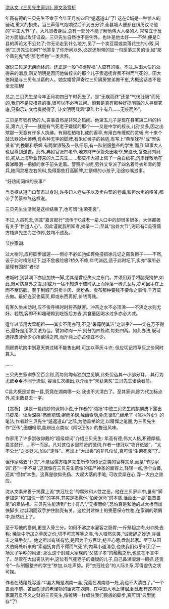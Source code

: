 [沈从文《三贝先生家训》原文及赏析](https://www.vrrw.net/wx/15047.html)

年高有德的三贝先生不幸于今年正月初四日“遽返道山”了! 这在C城是一种惊人的骚动,重大的损失。当三声落气炮响过后不到五分钟,全县城人便都在纷纷议论他的“平生大节”了。大凡贤者身后,总有一部分不能了解他伟大人格的人,常常立于反对方面加以攻讦诋毁。三贝先生自然也不是例外。也许是他太好——不然,便是C县的舆论太不公允了;你无论走到什么地方,见了一个卖豆腐或卖落花生的小贩,问他“三贝先生如何?”他答复了你所问以外,必定还附带的加一句奚落三贝的话,如“那个啬刻鬼”或“那老怪物”一类言辞。

据说三贝是无疾而终的。还正是一般“积德厚福”人应有的事。不过,从田大伯妈处得来的消息,则又明明是因问他做校长的那个儿子索退抚育费不得而气死的。田大伯妈是与三贝有瓜葛的人。她女婿曾拜寄过三贝隔房堂弟做干崽,大概这话总不是全无把柄!

总之,三贝先生是今年正月初四日午时死去了。是“无疾而终”还是“气伤肚肠”而死的,我们不是应措意的事,很可以不必再过问。倘若是真有那种好揽闲事的人寻根究底,只指示讣文给看就得了; 讣文明明载着“享年七十有八……无疾而终”。

三贝是有钱有势的人,丧事自然是非常之热闹。他第五儿子是现在县署第二科的科员,第六儿子——就是有气死老子嫌疑的那个——又是中学的校长,儿孙又多,因之出殡那一天竟有许多人执绋。有用松柏枝扎成的香亭,有用白布缠就的灵轿,有十来个敲法器的大师傅,有各种无字的脚牌,有朱红绫子的铭旌,有写上“典型犹存”或“里失贤者”的挽联和祭幛,有两堂锣鼓及一队细乐,有一队制服整齐的学生,而且,知事大人也屈尊到送丧。此外,典狱官张四老爷,地方财产保管处田老爷,宋连长,复查局刘局长,初从上海毕业转来的九二先生,……都莫不大襟上佩了一朵白纸花,沉肃谨敬地在鼻涕眼泪一把抓的孝子前头走着。警察所长呢,另外又专派了四名着号衣年青的警兵,随同灵柩左右照料,免得那些打高脚牌,扛祭幛的小孩子,沿途吵嘴滋事。

“好热闹阔绰的丧事!”

当灵柩从道门口菜市过身时,许多妇人老头子以及卖白菜的老孀,和担水卖的哑爷,都带了羡慕神气这样说。

三贝先生生活就是这样结束了,也可谓“生荣死哀”。

不过,人虽死去,但其“嘉言懿行”流传于C城老一辈人口中的却很多很多。大体都极有关于“世道人心”。因此谨就我所知者,摘录一二;至其“出处大节”,则已有C县宿儒方梧庐先生为之作传,兹均不述及。

节抄家训:

过大桥时,应将脚步加速——但亦不必如驰如奔免撞损徐元记之窑货担子——不然,设于此时桥忽圮下,岂不危极险极?桥久不修,年代渊远,适于此时圮下,实亦“事所必至理有固然”者也!

进城时,到城洞下亦应加快一脚,尤其是曾经失火之东门。并须用双手将脑壳掩护,如此,既可防意外之虞,即或万一猛不知道于彼时从上而掉落一砖头瓦片,亦可因手在上而不至伤脑。至于到城门洞卖羊肉、卖粉条、卖布那种要钱不要命之事情,千万莫去做。最好连买也莫买,即或东西再好,价钱再贱。

有客久坐未动时,应不俟呼唤时时将茶献客。冲茶之水不必顶沸——不沸之水则尤好。若然,客即不知趣硬赖到吃饭后方去,其食量因喝水过多亦必大减。

逢年过节用大荤祀祖——其实不用亦可,不见“采藻明其洁”之训乎? ——实在万不得已,最好是用零买法为佳。譬如称肉一斤,则分为四处称,每处四两。如此办法,既可选择皮薄骨少心所欲得之肉,而斤两上亦占便宜不少。

厕房粪坑院中到夏天粪过稀不能售出时,可加以草灰斗许; 但应切记将草灰之价同时算入。

……

三贝先生家训多至百余则,而每则均有独到之见解,此处但选其一小部分耳。 其行为尤嶔��不同于流俗, 容当汇次编出,以介绍于“未获亲炙”三贝先生诸读者前。

C县大概是湖南一县,究竟在湖南哪一处,我也不大清白了。至其家训,除为代加标点外,初未敢易去一字。



【赏析】 这是一篇绝妙的讽刺小说,于作者的“颂扬”中使三贝先生的麒麟皮下露出马脚来。读后深感“慼而能谐,婉而多讽,烛幽索隐,物无循形”,继承了《儒林外史》的笔法;作者趁三贝先生“遽返道山”之际,为他盖棺论定,以精悍之笔墨,为三贝先生作“正传”,细细咀嚼,能辨出点类似《阿Q正传》的鲁迅风味。

作家用了许多崇敬仰戴的“超级颂词”介绍三贝先生: 年高有德,伟大人格,积德厚福,嘉言懿行……不一而足。凡对这位乡里前贤的微词,作者一律冠以“攻讦诋毁”、“太不公允”之类贬义,加以“定性”。再加上“大出丧”的非凡仪仗,真可谓“生荣死哀”了。

但作家略去“讣文”,不录宿儒方梧庐先生所作的传记之类的官样文章,而是“节抄家训”,还“一字不易”,这就像在三贝先生遗像的庄严神圣的面容上,轻轻一点,涂个白鼻,还其“怪物”本色。这真是欲抑先扬、大起大落的手笔; 可收灵犀在心,浮一大白之效应。

沈从文素来善于揭露上流“衣冠社会”的腐败和人性之恶。他在三贝家训中,虽有“脚步加速”和“加快一脚”的字样,其实是揭露他“怕死保命”的本质,活画出一副“畏首畏尾”的卑怯相。三贝先生能活到“七十有八”,“无疾而终”,恐怕真是和他的过大桥而加快脚步,过城洞而双手护住脑壳有关。这位封建绅士的畏葸保守性格,在家训的琐屑中,跃然纸上了。

至于写他的啬刻,更是入骨三分。如用不沸之水灌客之肠胃;一斤祭祖之肉,分四处去称; 稀粪中所加之草灰之价,切不可忘等等之类,令人哑然失笑,“诚微辞之妙选,亦狙击之辣手矣”。他之所以有钱有势,是因为千方百计,挖空心思,盘剥起家。至于从田大伯妈处听来的“索退抚育费不得而气死”的内幕小道消息,也使我们似乎听到了一场父子争吵的风波; 那么这个封建大家族的“父慈子孝”的融融之乐,也意在不言中了。尽管在大出丧队列中,这位有气死老子的嫌疑的儿子,自己鼻涕眼泪一把抓,还责令“一队制服整齐的学生”参加,以壮声势。将“衣冠社会”的人际关系,写得虚伪之状可掬。

作者在结尾处写道:“C县大概是湖南一县,究竟在湖南哪一处,我也不大清白了。”一个畏葸不前、吝啬刻薄的老怪物的幽灵在湖南、在中国大地上徘徊,到处都有这样的家藏万贯不义之财的三贝先生,像镣铐一样缠住我们民族的脚步,真可谓“典型犹存”了!

